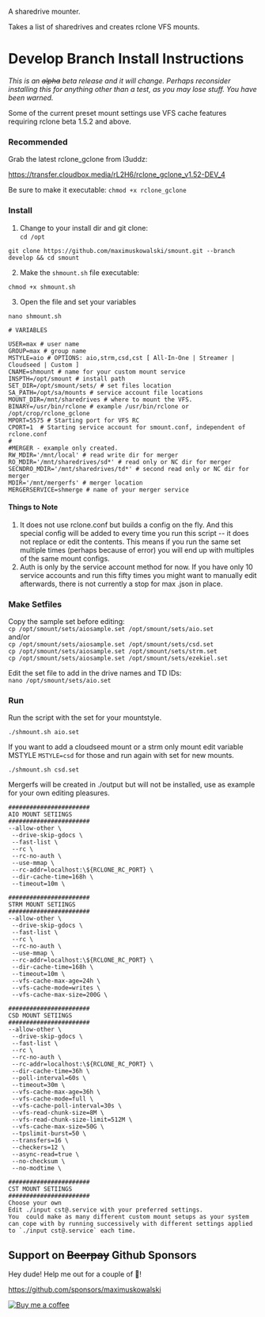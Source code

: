 
A sharedrive mounter.

Takes a list of sharedrives and creates rclone VFS mounts.

# Develop Branch Install Instructions
_This is an ~~alpha~~ beta release and it will change.  Perhaps reconsider installing this for anything other than a test, as you may lose stuff. You have been warned._

Some of the current preset mount settings use VFS cache features requiring rclone beta 1.5.2 and above.

### Recommended
Grab the latest rclone_gclone from l3uddz: 

https://transfer.cloudbox.media/rL2H6/rclone_gclone_v1.52-DEV_4

Be sure to make it executable: `chmod +x rclone_gclone`

### Install 
1) Change to your install dir and git clone:  
`cd /opt`

`git clone https://github.com/maximuskowalski/smount.git --branch develop && cd smount`

2) Make the `shmount.sh` file executable:

`chmod +x shmount.sh`  

3) Open the file and set your variables 

`nano shmount.sh`

```
# VARIABLES

USER=max # user name
GROUP=max # group name
MSTYLE=aio # OPTIONS: aio,strm,csd,cst [ All-In-One | Streamer | Cloudseed | Custom ]
CNAME=shmount # name for your custom mount service
INSPTH=/opt/smount # install path
SET_DIR=/opt/smount/sets/ # set files location
SA_PATH=/opt/sa/mounts # service account file locations
MOUNT_DIR=/mnt/sharedrives # where to mount the VFS.
BINARY=/usr/bin/rclone # example /usr/bin/rclone or /opt/crop/rclone_gclone
MPORT=5575 # Starting port for VFS RC
CPORT=1  # Starting service account for smount.conf, independent of rclone.conf
#
#MERGER - example only created.
RW_MDIR='/mnt/local' # read write dir for merger
RO_MDIR='/mnt/sharedrives/sd*' # read only or NC dir for merger
SECNDRO_MDIR='/mnt/sharedrives/td*' # second read only or NC dir for merger
MDIR='/mnt/mergerfs' # merger location
MERGERSERVICE=shmerge # name of your merger service

```

#### Things to Note
1) It does not use rclone.conf but builds a config on the fly. And this special config will be added to every time you run this script -- it does not replace or edit the contents.  This means if you run the same set multiple times (perhaps because of error) you will end up with multiples of the same mount configs. 
2) Auth is only by the service account method for now. If you have only 10 service accounts and run this fifty times you might want to manually edit afterwards, there is not currently a stop for max .json in place. 

### Make Setfiles
Copy the sample set before editing:  
`cp /opt/smount/sets/aiosample.set /opt/smount/sets/aio.set`  
and/or  
`cp /opt/smount/sets/aiosample.set /opt/smount/sets/csd.set`  
`cp /opt/smount/sets/aiosample.set /opt/smount/sets/strm.set`  
`cp /opt/smount/sets/aiosample.set /opt/smount/sets/ezekiel.set`  

Edit the set file to add in the drive names and TD IDs:  
`nano /opt/smount/sets/aio.set` 

### Run
Run the script with the set for your mountstyle.

`./shmount.sh aio.set`

If you want to add a cloudseed mount or a strm only mount edit variable MSTYLE `MSTYLE=csd` for those and run again with set for new mounts.

`./shmount.sh csd.set`

Mergerfs will be created in ./output but will not be installed, use as example for your own editing pleasures.

```
#######################
AIO MOUNT SETIINGS
#######################
--allow-other \
 --drive-skip-gdocs \
 --fast-list \
 --rc \
 --rc-no-auth \
 --use-mmap \
 --rc-addr=localhost:\${RCLONE_RC_PORT} \
 --dir-cache-time=168h \
 --timeout=10m \

#######################
STRM MOUNT SETIINGS
#######################
--allow-other \
 --drive-skip-gdocs \
 --fast-list \
 --rc \
 --rc-no-auth \
 --use-mmap \
 --rc-addr=localhost:\${RCLONE_RC_PORT} \
 --dir-cache-time=168h \
 --timeout=10m \
 --vfs-cache-max-age=24h \
 --vfs-cache-mode=writes \
 --vfs-cache-max-size=200G \

#######################
CSD MOUNT SETIINGS
#######################
--allow-other \
 --drive-skip-gdocs \
 --fast-list \
 --rc \
 --rc-no-auth \
 --rc-addr=localhost:\${RCLONE_RC_PORT} \
 --dir-cache-time=36h \
 --poll-interval=60s \
 --timeout=30m \
 --vfs-cache-max-age=36h \
 --vfs-cache-mode=full \
 --vfs-cache-poll-interval=30s \
 --vfs-read-chunk-size=8M \
 --vfs-read-chunk-size-limit=512M \
 --vfs-cache-max-size=50G \
 --tpslimit-burst=50 \
 --transfers=16 \
 --checkers=12 \
 --async-read=true \
 --no-checksum \
 --no-modtime \

#######################
CST MOUNT SETIINGS
#######################
Choose your own
Edit ./input cst@.service with your preferred settings.
You  could make as many different custom mount setups as your system can cope with by running successively with different settings applied to `./input cst@.service` each time.
```

## Support on ~~Beerpay~~ Github Sponsors
Hey dude! Help me out for a couple of :beers:!

https://github.com/sponsors/maximuskowalski

[![Buy me a coffee][buymeacoffee-shield]][buymeacoffee]

[buymeacoffee-shield]: https://www.buymeacoffee.com/assets/img/guidelines/download-assets-sm-2.svg
[buymeacoffee]: https://github.com/sponsors/maximuskowalski
